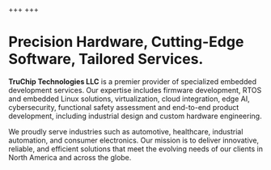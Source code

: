 +++
+++

# Precision Hardware, Cutting-Edge Software, Tailored Services.

**TruChip Technologies LLC** is a premier provider of specialized embedded development services. Our expertise includes firmware development, RTOS and embedded Linux solutions, virtualization, cloud integration, edge AI, cybersecurity, functional safety assessment and end-to-end product development, including industrial design and custom hardware engineering.

We proudly serve industries such as automotive, healthcare, industrial automation, and consumer electronics. Our mission is to deliver innovative, reliable, and efficient solutions that meet the evolving needs of our clients in North America and across the globe.
